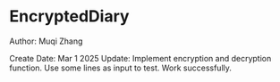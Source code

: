 # EncryptedDiary
Author: Muqi Zhang

Create Date: Mar 1 2025
Update: Implement encryption and decryption function. 
   Use some lines as input to test. Work successfully. 
